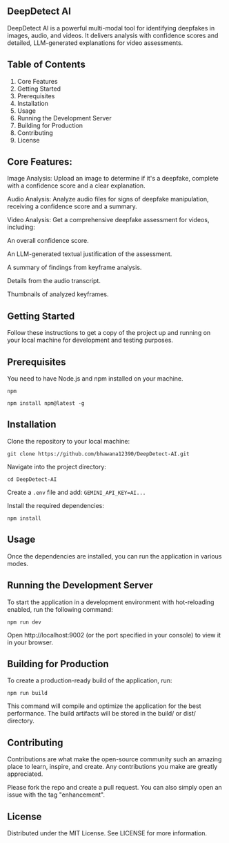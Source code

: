 ## DeepDetect AI
DeepDetect AI is a powerful multi-modal tool for identifying deepfakes in images, audio, and videos. It delivers analysis with confidence scores and detailed, LLM-generated explanations for video assessments.

## Table of Contents
1. Core Features
2. Getting Started
3. Prerequisites
4. Installation
5. Usage
6. Running the Development Server
7. Building for Production
8. Contributing
9. License

## Core Features:
 Image Analysis: Upload an image to determine if it's a deepfake, complete with a confidence score and a clear explanation.

 Audio Analysis: Analyze audio files for signs of deepfake manipulation, receiving a confidence score and a summary.

 Video Analysis: Get a comprehensive deepfake assessment for videos, including:

An overall confidence score.

An LLM-generated textual justification of the assessment.

A summary of findings from keyframe analysis.

Details from the audio transcript.

Thumbnails of analyzed keyframes.

## Getting Started
Follow these instructions to get a copy of the project up and running on your local machine for development and testing purposes.

## Prerequisites
You need to have Node.js and npm installed on your machine.
```
npm

npm install npm@latest -g
```
## Installation
Clone the repository to your local machine:
```
git clone https://github.com/bhawana12390/DeepDetect-AI.git
```
Navigate into the project directory:
```
cd DeepDetect-AI
```

Create a ```.env``` file and add:
```GEMINI_API_KEY=AI...```

Install the required dependencies:
```
npm install
```
## Usage
Once the dependencies are installed, you can run the application in various modes.

## Running the Development Server
To start the application in a development environment with hot-reloading enabled, run the following command:
```
npm run dev
```
Open http://localhost:9002 (or the port specified in your console) to view it in your browser.

## Building for Production
To create a production-ready build of the application, run:
```
npm run build
```
This command will compile and optimize the application for the best performance. The build artifacts will be stored in the build/ or dist/ directory.

## Contributing
Contributions are what make the open-source community such an amazing place to learn, inspire, and create. Any contributions you make are greatly appreciated.

Please fork the repo and create a pull request. You can also simply open an issue with the tag "enhancement".

## License
Distributed under the MIT License. See LICENSE for more information.
